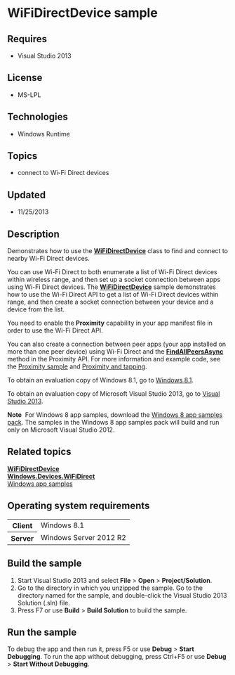 # WiFiDirectDevice sample
## Requires
- Visual Studio 2013
## License
- MS-LPL
## Technologies
- Windows Runtime
## Topics
- connect to Wi-Fi Direct devices
## Updated
- 11/25/2013
## Description

<div id="mainSection">
<p>Demonstrates how to use the <a href="http://msdn.microsoft.com/library/windows/apps/dn297617">
<b>WiFiDirectDevice</b></a> class to find and connect to nearby Wi-Fi Direct devices.
</p>
<p>You can use Wi-Fi Direct to both enumerate a list of Wi-Fi Direct devices within wireless range, and then set up a socket connection between apps using Wi-Fi Direct devices. The
<a href="http://msdn.microsoft.com/library/windows/apps/dn297617"><b>WiFiDirectDevice</b></a> sample demonstrates how to use the Wi-Fi Direct API to get a list of Wi-Fi Direct devices within range, and then create a socket connection between your device and
 a device from the list.</p>
<p>You need to enable the <b>Proximity</b> capability in your app manifest file in order to use the Wi-Fi Direct API.</p>
<p>You can also create a connection between peer apps (your app installed on more than one peer device) using Wi-Fi Direct and the
<a href="http://msdn.microsoft.com/library/windows/apps/hh701080"><b>FindAllPeersAsync</b></a> method in the Proximity API. For more information and example code, see the
<a href="http://go.microsoft.com/fwlink/p/?linkid=245082">Proximity sample</a> and
<a href="http://msdn.microsoft.com/library/windows/apps/hh465221">Proximity and tapping</a>.</p>
<p>To obtain an evaluation copy of Windows&nbsp;8.1, go to <a href="http://go.microsoft.com/fwlink/p/?linkid=301696">
Windows&nbsp;8.1</a>. </p>
<p>To obtain an evaluation copy of Microsoft Visual Studio&nbsp;2013, go to <a href="http://go.microsoft.com/fwlink/p/?linkid=301697">
Visual Studio&nbsp;2013</a>. </p>
<p></p>
<p class="note"><b>Note</b>&nbsp;&nbsp;For Windows&nbsp;8 app samples, download the <a href="http://go.microsoft.com/fwlink/p/?LinkId=301698">
Windows&nbsp;8 app samples pack</a>. The samples in the Windows&nbsp;8 app samples pack will build and run only on Microsoft Visual Studio&nbsp;2012.</p>
<p></p>
<h2><a id="related_topics"></a>Related topics</h2>
<dl><dt><a href="http://msdn.microsoft.com/library/windows/apps/dn297617"><b>WiFiDirectDevice</b></a>
</dt><dt><a href="http://msdn.microsoft.com/library/windows/apps/dn297687"><b>Windows.Devices.WiFiDirect</b></a>
</dt><dt><a href="http://go.microsoft.com/fwlink/p/?LinkID=227694">Windows app samples</a>
</dt></dl>
<h2>Operating system requirements</h2>
<table>
<tbody>
<tr>
<th>Client</th>
<td><dt>Windows&nbsp;8.1 </dt></td>
</tr>
<tr>
<th>Server</th>
<td><dt>Windows Server&nbsp;2012&nbsp;R2 </dt></td>
</tr>
</tbody>
</table>
<h2>Build the sample</h2>
<p></p>
<ol>
<li>Start Visual Studio&nbsp;2013 and select <b>File</b> &gt; <b>Open</b> &gt; <b>Project/Solution</b>.
</li><li>Go to the directory in which you unzipped the sample. Go to the directory named for the sample, and double-click the Visual Studio&nbsp;2013 Solution (.sln) file.
</li><li>Press F7 or use <b>Build</b> &gt; <b>Build Solution</b> to build the sample. </li></ol>
<p></p>
<h2>Run the sample</h2>
<p>To debug the app and then run it, press F5 or use <b>Debug</b> &gt; <b>Start Debugging</b>. To run the app without debugging, press Ctrl&#43;F5 or use
<b>Debug</b> &gt; <b>Start Without Debugging</b>. </p>
</div>
